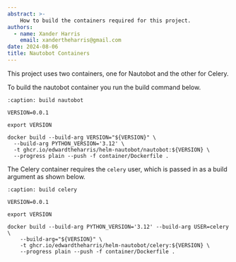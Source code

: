 ```yaml
---
abstract: >-
    How to build the containers required for this project.
authors:
  - name: Xander Harris
    email: xandertheharris@gmail.com
date: 2024-08-06
title: Nautobot Containers
---
```


This project uses two containers, one for Nautobot and the other for Celery.

To build the nautobot container you run the build command below.

```{code-block} shell
:caption: build nautobot

VERSION=0.0.1

export VERSION

docker build --build-arg VERSION="${VERSION}" \
  --build-arg PYTHON_VERSION='3.12' \
  -t ghcr.io/edwardtheharris/helm-nautobot/nautobot:${VERSION} \
  --progress plain --push -f container/Dockerfile .
```

The Celery container requires the `celery` user, which is passed in as a build
argument as shown below.

```{code-block} shell
:caption: build celery

VERSION=0.0.1

export VERSION

docker build --build-arg PYTHON_VERSION='3.12' --build-arg USER=celery \
    --build-arg="${VERSION}" \
    -t ghcr.io/edwardtheharris/helm-nautobot/celery:${VERSION} \
    --progress plain --push -f container/Dockerfile .
```
